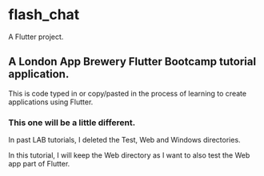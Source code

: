 # flash_chat

A Flutter project.

## A London App Brewery Flutter Bootcamp tutorial application.

This is code typed in or copy/pasted in the process of learning to create applications using Flutter.

### This one will be a little different.

In past LAB tutorials, I deleted the Test, Web and Windows directories.

In this tutorial, I will keep the Web directory as I want to also test the Web app part of Flutter.


